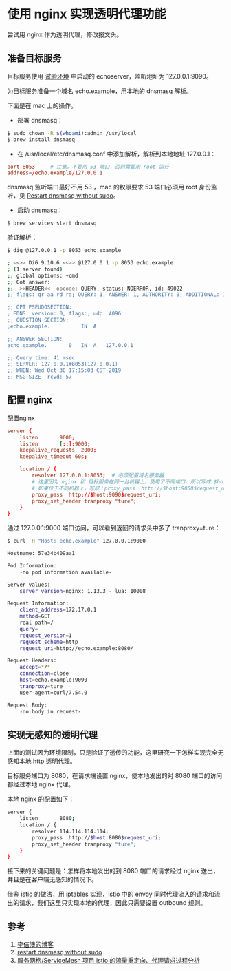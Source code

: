 <!-- toc -->
# 使用 nginx 实现透明代理功能 

尝试用 nginx 作为透明代理，修改报文头。

## 准备目标服务

目标服务使用 [试验环境](./env.md) 中启动的 echoserver，监听地址为 127.0.0.1:9090。

为目标服务准备一个域名 echo.example，用本地的 dnsmasq 解析。

下面是在 mac 上的操作。

* 部署 dnsmasq：

```sh
$ sudo chown -R $(whoami):admin /usr/local
$ brew install dnsmasq
```

* 在 /usr/local/etc/dnsmasq.conf 中添加解析，解析到本地地址 127.0.0.1：

```conf
port 8053     # 注意，不要用 53 端口，否则需要用 root 运行
address=/echo.example/127.0.0.1
```

dnsmasq 监听端口最好不用 53 ，mac 的权限要求 53 端口必须用 root 身份监听，见 [Restart dnsmasq without sudo][2]。

* 启动 dnsmasq：

```sh
$ brew services start dnsmasq
```

验证解析：

```sh
$ dig @127.0.0.1 -p 8053 echo.example

; <<>> DiG 9.10.6 <<>> @127.0.0.1 -p 8053 echo.example
; (1 server found)
;; global options: +cmd
;; Got answer:
;; ->>HEADER<<- opcode: QUERY, status: NOERROR, id: 49022
;; flags: qr aa rd ra; QUERY: 1, ANSWER: 1, AUTHORITY: 0, ADDITIONAL: 1

;; OPT PSEUDOSECTION:
; EDNS: version: 0, flags:; udp: 4096
;; QUESTION SECTION:
;echo.example.			IN	A

;; ANSWER SECTION:
echo.example.		0	IN	A	127.0.0.1

;; Query time: 41 msec
;; SERVER: 127.0.0.1#8053(127.0.0.1)
;; WHEN: Wed Oct 30 17:15:03 CST 2019
;; MSG SIZE  rcvd: 57
```

## 配置 nginx

配置nginx

```conf
server {
    listen       9000;
    listen       [::]:9000;
    keepalive_requests  2000;
    keepalive_timeout 60s;

    location / {
        resolver 127.0.0.1:8053;  # 必须配置域名服务器
        # 这里因为 nginx 和 目标服务在同一台机器上，使用了不同端口，所以写成 $host:9090
        # 如果位于不同机器上，写成：proxy_pass  http://$host:9000$request_uri;
        proxy_pass  http://$host:9090$request_uri;
        proxy_set_header tranproxy "ture";
    }
}
```

通过 127.0.0.1:9000 端口访问，可以看到返回的请求头中多了 tranproxy=ture：

```sh
$ curl -H "Host: echo.example" 127.0.0.1:9000

Hostname: 57e34b409aa1

Pod Information:
	-no pod information available-

Server values:
	server_version=nginx: 1.13.3 - lua: 10008

Request Information:
	client_address=172.17.0.1
	method=GET
	real path=/
	query=
	request_version=1
	request_scheme=http
	request_uri=http://echo.example:8080/

Request Headers:
	accept=*/*
	connection=close
	host=echo.example:9090
	tranproxy=ture
	user-agent=curl/7.54.0

Request Body:
	-no body in request-
```

## 实现无感知的透明代理

上面的测试因为环境限制，只是验证了透传的功能，这里研究一下怎样实现完全无感知本地 http 透明代理。

目标服务端口为 8080，在请求端设置 nginx，使本地发出的对 8080 端口的访问都经过本地 nginx 代理。

本地 nginx 的配置如下：

```sh
server {
    listen       8080;
    location / {
        resolver 114.114.114.114; 
        proxy_pass  http://$host:8080$request_uri;
        proxy_set_header tranproxy "ture";
    }
}
```

接下来的关键问题是：怎样将本地发出的到 8080 端口的请求经过 nginx 送出，并且是在客户端无感知的情况下。

借鉴 [istio 的做法][3]，用 iptables 实现，istio 中的 envoy 同时代理流入的请求和流出的请求，我们这里只实现本地的代理，因此只需要设置 outbound 规则。

## 参考

1. [李佶澳的博客][1]
2. [restart dnsmasq without sudo][2]
3. [服务网格/ServiceMesh 项目 istio 的流量重定向、代理请求过程分析][3]

[1]: https://www.lijiaocn.com "李佶澳的博客"
[2]: https://www.stevenrombauts.be/2019/06/restart-dnsmasq-without-sudo/ "Restart dnsmasq without sudo"
[3]: https://www.lijiaocn.com/%E9%A1%B9%E7%9B%AE/2019/11/01/istio-packet-forward.html "服务网格/ServiceMesh 项目 istio 的流量重定向、代理请求过程分析"
